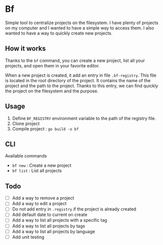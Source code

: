 # Bf

Simple tool to centralize projects on the filesystem. I have plenty of projects on my computer and I wanted to have a simple way to access them. I also wanted to have a way to quickly create new projects.

## How it works

Thanks to the `bf` command, you can create a new project, list all your projects, and open them in your favorite editor.

When a new project is created, it add an entry in file `.bf-registry`. This file is located in the root directory of the project. It contains the name of the project and the path to the project.
Thanks to this entry, we can find quickly the project on the filesystem and the purpose.

## Usage

1. Define `BF_REGISTRY` environment variable to the path of the registry file. 
2. Clone project
3. Compile project : `go build -o bf`

## CLI

Available commands

* `bf new` : Create a new project
* `bf list` : List all projects

## Todo 

* [ ] Add a way to remove a project
* [ ] Add a way to edit a project
* [ ] Do not add entry in `.registry` if the project is already created
* [ ] Add default date to current on create
* [ ] Add a way to list all projects with a specific tag
* [ ] Add a way to list all projects by tags
* [ ] Add a way to list all projects by language
* [ ] Add unit testing